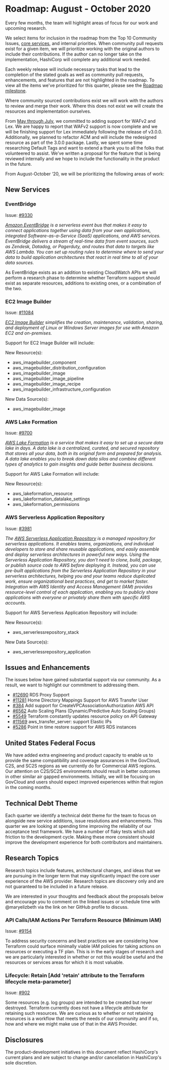 # Roadmap: August - October 2020
 
Every few months, the team will highlight areas of focus for our work and upcoming research.
 
We select items for inclusion in the roadmap from the Top 10 Community Issues, [core services](docs/CORE_SERVICES.md), and internal priorities. When community pull requests exist for a given item, we will prioritize working with the original authors to include their contributions. If the author can no longer take on the implementation, HashiCorp will complete any additional work needed.
 
Each weekly release will include necessary tasks that lead to the completion of the stated goals as well as community pull requests, enhancements, and features that are not highlighted in the roadmap. To view all the items we've prioritized for this quarter, please see the [Roadmap milestone](https://github.com/terraform-providers/terraform-provider-aws/milestone/138).
 
Where community sourced contributions exist we will work with the authors to review and merge their work. Where this does not exist we will create the resources and implementation ourselves.
 
From [May through July](docs/roadmaps/2020_May_to_July.md), we committed to adding support for WAFv2 and Lex. We are happy to report that WAFv2 support is now complete and we will be finishing support for Lex immediately following the release of v3.0.0. Additionally, we planned to refactor ACM and will include the redesigned resource as part of the 3.0.0 package. Lastly, we spent some time researching Default Tags and want to extend a thank you to all the folks that volunteered to assist. We’ve written a proposal for the feature that is being reviewed internally and we hope to include the functionality in the product in the future.
 
From August-October ‘20, we will be prioritizing the following areas of work:  
 
## New Services
 
### EventBridge
 
Issue: [#9330](https://github.com/terraform-providers/terraform-provider-aws/issues/9330)
 
_[Amazon EventBridge](https://aws.amazon.com/eventbridge/) is a serverless event bus that makes it easy to connect applications together using data from your own applications, integrated Software-as-a-Service (SaaS) applications, and AWS services. EventBridge delivers a stream of real-time data from event sources, such as Zendesk, Datadog, or Pagerduty, and routes that data to targets like AWS Lambda. You can set up routing rules to determine where to send your data to build application architectures that react in real time to all of your data sources._
 
As EventBridge exists as an addition to existing CloudWatch APIs we will perform a research phase to determine whether Terraform support should exist as separate resources, additions to existing ones, or a combination of the two.
 
### EC2 Image Builder
 
Issue: [#11084](https://github.com/terraform-providers/terraform-provider-aws/issues/11084)
 
_[EC2 Image Builder](https://aws.amazon.com/image-builder/) simplifies the creation, maintenance, validation, sharing, and deployment of Linux or Windows Server images for use with Amazon EC2 and on-premises._
 
Support for EC2 Image Builder will include: 
 
New Resource(s): 
- aws_imagebuilder_component
- aws_imagebuilder_distribution_configuration
- aws_imagebuilder_image
- aws_imagebuilder_image_pipeline
- aws_imagebuilder_image_recipe
- aws_imagebuilder_infrastructure_configuration
 
New Data Source(s): 
- aws_imagebuilder_image
 
### AWS Lake Formation
 
Issue: [#9700](https://github.com/terraform-providers/terraform-provider-aws/issues/9700)
 
_[AWS Lake Formation](https://aws.amazon.com/lake-formation) is a service that makes it easy to set up a secure data lake in days. A data lake is a centralized, curated, and secured repository that stores all your data, both in its original form and prepared for analysis. A data lake enables you to break down data silos and combine different types of analytics to gain insights and guide better business decisions._
 
Support for AWS Lake Formation will include: 
 
New Resource(s): 
 
- aws_lakeformation_resource
- aws_lakeformation_datalake_settings
- aws_lakeformation_permissions
 
### AWS Serverless Application Repository
 
Issue: [#3981](https://github.com/terraform-providers/terraform-provider-aws/issues/3981)
 
_The [AWS Serverless Application Repository](https://aws.amazon.com/serverless/serverlessrepo/) is a managed repository for serverless applications. It enables teams, organizations, and individual developers to store and share reusable applications, and easily assemble and deploy serverless architectures in powerful new ways. Using the Serverless Application Repository, you don't need to clone, build, package, or publish source code to AWS before deploying it. Instead, you can use pre-built applications from the Serverless Application Repository in your serverless architectures, helping you and your teams reduce duplicated work, ensure organizational best practices, and get to market faster. Integration with AWS Identity and Access Management (IAM) provides resource-level control of each application, enabling you to publicly share applications with everyone or privately share them with specific AWS accounts._
 
Support for AWS Serverless Application Repository will include: 
 
New Resource(s):
- aws_serverlessrepository_stack
 
New Data Source(s): 
- aws_serverlessrepository_application
 
## Issues and Enhancements
 
The issues below have gained substantial support via our community. As a result, we want to highlight our commitment to addressing them.
 
- [#12690](https://github.com/terraform-providers/terraform-provider-aws/issues/12690) RDS Proxy Support
- [#11281](https://github.com/terraform-providers/terraform-provider-aws/issues/11281) Home Directory Mappings Support for AWS Transfer User
- [#384](https://github.com/terraform-providers/terraform-provider-aws/issues/384) Add support for CreateVPCAssociationAuthorization AWS API
- [#6562](https://github.com/terraform-providers/terraform-provider-aws/issues/6562) Auto Scaling Plans (Dynamic/Predictive Auto Scaling Groups)
- [#5549](https://github.com/terraform-providers/terraform-provider-aws/issues/5549) Terraform constantly updates resource policy on API Gateway
- [#11569](https://github.com/terraform-providers/terraform-provider-aws/issues/11569) aws_transfer_server: support Elastic IPs
- [#5286](https://github.com/terraform-providers/terraform-provider-aws/issues/5286) Point in time restore support for AWS RDS instances
 
## United States Federal Focus
 
We have added extra engineering and product capacity to enable us to provide the same compatibility and coverage assurances in the GovCloud, C2S, and SC2S regions as we currently do for Commercial AWS regions. Our attention on C2S/SC2S environments should result in better outcomes in other similar air gapped environments. Initially, we will be focusing on GovCloud and users should expect improved experiences within that region in the coming months.
 
## Technical Debt Theme
 
Each quarter we identify a technical debt theme for the team to focus on alongside new service additions, issue resolutions and enhancements. This quarter we are looking at spending time improving the reliability of our acceptance test framework. We have a number of flaky tests which add friction to the development cycle. Making these more consistent should improve the development experience for both contributors and maintainers.
 
## Research Topics
 
Research topics include features, architectural changes, and ideas that we are pursuing in the longer term that may significantly impact the core user experience of the AWS provider. Research topics are discovery only and are not guaranteed to be included in a future release.
 
We are interested in your thoughts and feedback about the proposals below and encourage you to comment on the linked issues or schedule time with @maryelizbeth via the link on her GitHub profile to discuss.
 
### API Calls/IAM Actions Per Terraform Resource (Minimum IAM)
 
Issue: [#9154](https://github.com/terraform-providers/terraform-provider-aws/issues/9154)
 
To address security concerns and best practices we are considering how Terraform could surface minimally viable IAM policies for taking actions on resources or executing a TF plan. This is in the early stages of research and we are particularly interested in whether or not this would be useful and the resources or services areas for which it is most valuable. 
 
### Lifecycle: Retain [Add 'retain' attribute to the Terraform lifecycle meta-parameter]
 
Issue: [#902](https://github.com/terraform-providers/terraform-provider-aws/issues/902)
 
Some resources (e.g. log groups) are intended to be created but never destroyed. Terraform currently does not have a lifecycle attribute for retaining such resources. We are curious as to whether or not retaining resources is a workflow that meets the needs of our community and if so, how and where we might make use of that in the AWS Provider. 
 
## Disclosures
 
The product-development initiatives in this document reflect HashiCorp's current plans and are subject to change and/or cancellation in HashiCorp's sole discretion.
